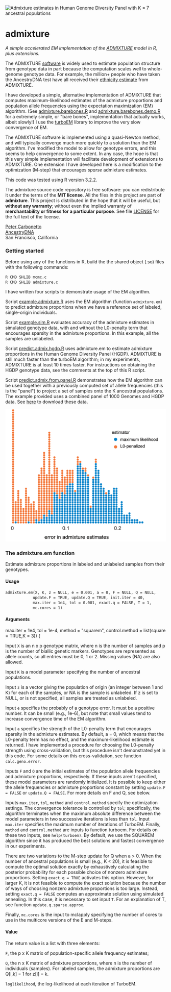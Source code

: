 ![Admixture estimates in Human Genome Diversity Panel with K = 7
  ancestral populations](hgdp.gif)

# admixture

*A simple accelerated EM implementation of the
[ADMIXTURE](http://dx.doi.org/10.1101/gr.094052.109) model in
R, plus extensions.*

The ADMIXTURE
[software](https://www.genetics.ucla.edu/software/admixture/) is
widely used to estimate population structure from genotype data in
part because the computation scales well to whole-genome genotype
data. For example, the million+ people who have taken the AncestryDNA
test have all received their [ethnicity
estimate](http://dna.ancestry.com/resource/whitePaper/AncestryDNA-Ethnicity-White-Paper)
from ADMIXTURE.

I have developed a simple, alternative implementation of ADMIXTURE
that computes maximum-likelihood estimates of the admixture
proportions and population allele frequencies using the expectation
maximization (EM) algorithm. (See
[admixture.barebones.R](R/admixture.barebones.R) and
[admixture.barebones.demo.R](R/admixture.barebones.demo.R) for a
extremely simple, or "bare bones", implementation that actually works,
albeit slowly!) I use the
[turboEM](http://cran.r-project.org/package=turboEM) library to
improve the very slow convergence of EM.

The ADMIXTURE software is implemented using a quasi-Newton method, and
will typically converge much more quickly to a solution than the EM
algorithm. I've modified the model to allow for genotype errors, and
this seems to help convergence to some extent. In any case, the hope
is that this very simple implementation will facilitate development of
extensions to ADMIXTURE. One extension I have developed here is a
modification to the optimization (M-step) that encourages *sparse*
admixture estimates.

This code was tested using R version 3.2.2.

The admixture source code repository is free software: you can
redistribute it under the terms of the **MIT license**. All the files
in this project are part of **admixture**. This project is distributed
in the hope that it will be useful, but **without any warranty**;
without even the implied warranty of **merchantability or fitness for
a particular purpose**. See file [LICENSE](LICENSE) for the full text
of the license.

[Peter Carbonetto](http://www.cs.ubc.ca/spider/pcarbo)<br>
[AncestryDNA](http://dna.ancestry.com)<br>
San Francisco, California

### Getting started

Before using any of the functions in R, build the the shared object
(.so) files with the following commands:

    R CMD SHLIB mcmc.c
    R CMD SHLIB admixture.c

I have written four scripts to demonstrate usage of the EM algorithm.

Script [example.admixture.R](R/example.admixture.R) uses the EM
algorithm (function <code>admixture.em</code>) to predict admixture
proportions when we have a reference set of labeled, single-origin
individuals.

Script [example.sim.R](R/example.sim.R) evaluates accuracy of the
admixture estimates in simulated genotype data, with and without the
L0-penalty term that encourages sparsity in the admixture
proportions. In this example, all the samples are unlabeled.

Script [predict.admix.hgdp.R](R/predict.admix.hgdp.R) uses
admixture.em to estimate admixture proportions in the Human Genome
Diversity Panel (HGDP). ADMIXTURE is still much faster than the
turboEM algorithm; in my experiments, ADMIXTURE is at least 10 times
faster. For instructions on obtaining the HGDP genotype data, see the
comments at the top of this R script.

Script [predict.admix.from.panel.R](R/predict.admix.from.panel.R)
demonstrates how the EM algorithm can be used together with a
previously computed set of allele frequencies (this is the "panel") to
project a set of samples onto the K ancestral populations. The example
provided uses a combined panel of 1000 Genomes and HGDP data. See
[here](http://github.com/Ancestry/cehg16-workshop) to download these
data.

![Admixture estimates in simulated genotype data](example-sim-error.gif)

### The admixture.em function

Estimate admixture proportions in labeled and unlabeled samples from
their genotypes.

#### Usage

    admixture.em(X, K, z = NULL, e = 0.001, a = 0, F = NULL, Q = NULL,
	            update.F = TRUE, update.Q = TRUE, init.iter = 40,
				max.iter = 1e4, tol = 0.001, exact.q = FALSE, T = 1,
				mc.cores = 1)

#### Arguments

max.iter = 1e4, tol = 1e-4,
method = "squarem",
            control.method = list(square = TRUE,K = 3)) {

Input <code>X</code> is an n x p genotype matrix, where n is the
number of samples and p is the number of biallic genetic
markers. Genotypes are represented as allele counts, so all entries
must be 0, 1 or 2. Missing values (NA) are also allowed.

Input <code>K</code> is a model parameter specifying the number of
ancestral populations.

Input <code>z</code> is a vector giving the population of origin (an
integer between 1 and K) for each of the samples, or NA is the sample
is unlabeled. If z is set to NULL, or is not specified, all samples
are treated as unlabeled.

Input <code>e</code> specifies the probably of a genotype error. It
must be a positive number. It can be small (e.g., 1e-6), but note that
small values tend to increase convergence time of the EM algorithm.

Input <code>a</code> specifies the strength of the L0-penalty term
that encourages sparsity in the admixture estimates. By default, a =
0, which means that the L0-penalty term has no effect, and the
maximum-likelihood estimate is returned. I have implemented a
procedure for choosing the L0-penalty strength using cross-validation,
but this procedure isn't demonstrated yet in this code. For some
details on this cross-validation, see function
<code>calc.geno.error</code>.

Inputs <code>F</code> and <code>Q</code> are the initial estimates of
the population allele frequencies and admixture proportions,
respectively. If these inputs aren't specified, these model parameters
are randomly initialized. It is possible to keep either the allele
frequencies or admixture proportions constant by setting
<code>update.F = FALSE</code> or <code>update.Q = FALSE</code>. For
more details on F and Q, see below.

Inputs <code>max.iter</code>, <code>tol</code>, <code>method</code>
and <code>control.method</code> specify the optimization settings. The
convergence tolerance is controlled by <code>tol</code>; specifically,
the algorithm terminates when the maximum absolute difference between
the model parameters in two successive iterations is less than
<code>tol</code>. Input <code>max.iter</code> specifies the maximum
number of iterations of TurboEM. Finally, <code>method</code> and
<code>control.method</code> are inputs to function turboem. For
details on these two inputs, see <code>help(turboem)</code>. By
default, we use the SQUAREM algorithm since it has produced the best
solutions and fastest convergence in our experiments.

There are two variations to the M-step update for Q when a > 0. When
the number of ancestral populations is small (e.g., K < 20), it is
feasible to compute the optimal solution exactly by exhaustively
calculating the posterior probability for each possible choice of
nonzero admixture proportions. Setting <code>exact.q = TRUE</code>
activates this option. However, for larger K, it is not feasible to
compute the exact solution because the number of ways of choosing
nonzero admixture proportions is too large. Instead, setting
<code>exact.q = FALSE</code> computes an approximate solution using
simulated annealing. In this case, it is necessary to set input
<code>T</code>. For an explanation of T, see function
<code>update.q.sparse.approx</code>.

Finally, <code>mc.cores</code> is the input to mclapply specifying the
number of cores to use in the multicore versions of the E and M-steps.

#### Value

The return value is a list with three elements:

<code>F</code>, the p x K matrix of population-specific allele
frequency estimates;

<code>Q</code>, the n x K matrix of admixture proportions, where n is the
number of individuals (samples). For labeled samples, the admixture
proportions are Q[i,k] = 1 for z[i] = k.

<code>loglikelihood</code>, the log-likelihood at each iteration of
TurboEM.
